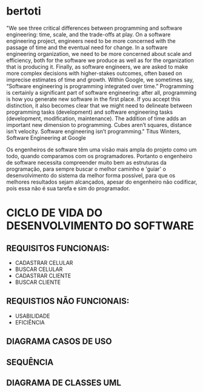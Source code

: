 # bertoti
"We see three critical differences between programming and software engineering: time, scale, and the trade-offs at play. On a software engineering project, engineers need to be more concerned with the passage of time and the eventual need for change. In a software engineering organization, we need to be more concerned about scale and efficiency, both for the software we produce as well as for the organization that is producing it. Finally, as software engineers, we are asked to make more complex decisions with higher-stakes outcomes, often based on imprecise estimates of time and growth. Within Google, we sometimes say, “Software engineering is programming integrated over time.” Programming is certainly a significant part of software engineering: after all, programming is how you generate new software in the first place. If you accept this distinction, it also becomes clear that we might need to delineate between programming tasks (development) and software engineering tasks (development, modification, maintenance). The addition of time adds an important new dimension to programming. Cubes aren’t squares, distance isn’t velocity. Software engineering isn’t programming."
Titus Winters, Software Engineering at Google

Os engenheiros de software têm uma visão mais ampla do projeto como um todo, quando comparamos com os programadores. Portanto o engenheiro de software necessita compreender muito bem as estruturas da programação, para sempre buscar o melhor caminho e 'guiar' o desenvolvimento do sistema da melhor forma possível, para que os melhores resultados sejam alcançados, apesar do engenheiro não codificar, pois essa não é sua tarefa e sim do programador.  

##
# CICLO DE VIDA DO DESENVOLVIMENTO DO SOFTWARE
## REQUISITOS FUNCIONAIS:
- CADASTRAR CELULAR
- BUSCAR CELULAR
- CADASTRAR CLIENTE
- BUSCAR CLIENTE

## REQUISTIOS NÃO FUNCIONAIS:
- USABILIDADE
- EFICIÊNCIA


## DIAGRAMA CASOS DE USO


## SEQUÊNCIA


## DIAGRAMA DE CLASSES UML










